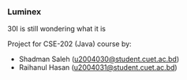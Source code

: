 ### Luminex

30I is still wondering what it is

Project for CSE-202 (Java) course by:
- Shadman Saleh  (u2004030@student.cuet.ac.bd)
- Raihanul Hasan (u2004031@student.cuet.ac.bd)
